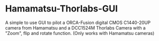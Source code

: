 # Hamamatsu-Thorlabs-GUI
A simple to use GUI to pilot a ORCA-Fusion digital CMOS C1440-20UP camera from Hamamatsu and a DCC1524M Thorlabs Camera with a "Zoom", flip and rotate function. (Only works with Hamamatsu cameras)
